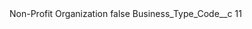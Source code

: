 <?xml version="1.0" encoding="UTF-8"?>
<CustomMetadata xmlns="http://soap.sforce.com/2006/04/metadata" xmlns:xsi="http://www.w3.org/2001/XMLSchema-instance" xmlns:xsd="http://www.w3.org/2001/XMLSchema">
    <label>Non-Profit Organization</label>
    <protected>false</protected>
    <values>
        <field>Business_Type_Code__c</field>
        <value xsi:type="xsd:string">11</value>
    </values>
</CustomMetadata>
